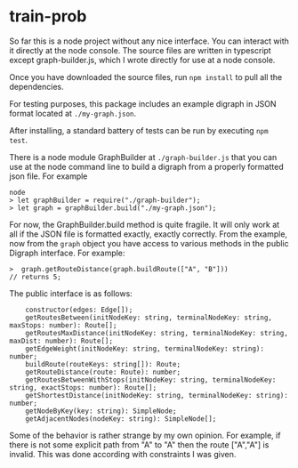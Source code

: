 # train-prob

So far this is a node project without any nice interface.  You can interact with 
it directly at the node console.  The source files are written in typescript except
graph-builder.js, which I wrote directly for use at a node console.

Once you have downloaded the source files, run ```npm install``` to pull all the 
dependencies.

For testing purposes, this package includes an example digraph in JSON format 
located at ```./my-graph.json```.

After installing, a standard battery of tests can be run
by executing ```npm test```.

There is a node module GraphBuilder at ```./graph-builder.js``` that you can use 
at the node command line to build a digraph from a properly formatted json file.
For example

```
node
> let graphBuilder = require("./graph-builder");
> let graph = graphBuilder.build("./my-graph.json");
```

For now, the GraphBuilder.build method is quite fragile.  It will only work at all
if the JSON file is formatted exactly, exactly correctly.  From the 
example, now from the ```graph``` object you have access to various methods in the 
public Digraph interface.  For example:

```
>  graph.getRouteDistance(graph.buildRoute(["A", "B"]))
// returns 5;
```

The public interface is as follows:

```
    constructor(edges: Edge[]);
    getRoutesBetween(initNodeKey: string, terminalNodeKey: string, maxStops: number): Route[];
    getRoutesMaxDistance(initNodeKey: string, terminalNodeKey: string, maxDist: number): Route[];
    getEdgeWeight(initNodeKey: string, terminalNodeKey: string): number;
    buildRoute(routeKeys: string[]): Route;
    getRouteDistance(route: Route): number;
    getRoutesBetweenWithStops(initNodeKey: string, terminalNodeKey: string, exactStops: number): Route[];
    getShortestDistance(initNodeKey: string, terminalNodeKey: string): number;
    getNodeByKey(key: string): SimpleNode;
    getAdjacentNodes(nodeKey: string): SimpleNode[];
```

Some of the behavior is rather strange by my own opinion.  For example, if there is 
not some explicit path from "A" to "A" then the route ["A","A"] is invalid.  This was done 
according with constraints I was given.